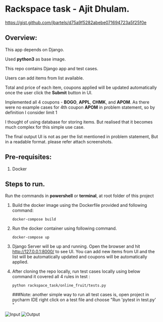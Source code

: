 # Rackspace task - Ajit Dhulam.
https://gist.github.com/jbartels/d75a9f5282abebe071694723a5f25f0e

## Overview:
This app depends on Django.

Used **python3** as base image.

This repo contains Django app and test cases. 

Users can add items from list available. 

Total and price of each item, coupons applied will be updated automatically once the user click the **Submit** button in UI.

Implemented all 4 coupons - **BOGO**, **APPL**, **CHMK**, and **APOM**.
As there were no example cases for 4th coupon **APOM** in problem statement, so by definition I consider limit 1  

I thought of using database for storing items. But realised that it becomes much complex for this simple use case.

The final output UI is not as per the list mentioned in problem statement, But in a readable format. please refer attach
screenshots.

## Pre-requisites:
1. Docker

## Steps to run.
Run the commands in **powershell** or **terminal**, at root folder of this project

1. Build the docker image using the Dockerfile provided and following command:
   
   `docker-compose build`
2. Run the docker container using following command.
   
   `docker-compose up`
3. Django Server will be up and running. Open the browser and hit http://127.0.0.1:8000/ to see UI. 
   You can add new items from UI and the list will be automatically updated and coupons will be automatically applied.
   
4. After cloning the repo locally, run test cases locally using below command it covered all 4 rules in test :

   `python rackspace_task/online_fruit/tests.py`

   ###Note: 
   another simple way to run all test cases is, open project in pycharm IDE right click on a test file and choose 
   "Run 'pytest in test.py' "
   
   
![Input](https://github.com/jit01/Rackspace_ajit/rackspace_task/input.png)
![Output](https://github.com/jit01/Rackspace_ajit/rackspace_task/output.png)

